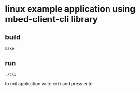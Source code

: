 # linux example application using mbed-client-cli library

## build

```
make
```

## run

```
./cli
```

to exit application write `exit` and press enter

